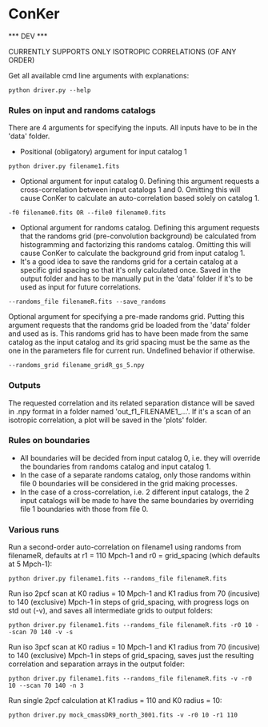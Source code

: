 # ConKer

*** DEV ***

CURRENTLY SUPPORTS ONLY ISOTROPIC CORRELATIONS (OF ANY ORDER)

Get all available cmd line arguments with explanations:
```
python driver.py --help
```

### Rules on input and randoms catalogs
There are 4 arguments for specifying the inputs. All inputs have to be in the 'data' folder.

- Positional (obligatory) argument for input catalog 1
```
python driver.py filename1.fits
```
- Optional argument for input catalog 0. Defining this argument requests a cross-correlation between input catalogs 1 and 0. Omitting this will cause ConKer to calculate an auto-correlation based solely on catalog 1.
```
-f0 filename0.fits OR --file0 filename0.fits
```
- Optional argument for randoms catalog. Defining this argument requests that the randoms grid (pre-convolution background) be calculated from histogramming and factorizing this randoms catalog. Omitting this will cause ConKer to calculate the background grid from input catalog 1.
- It's a good idea to save the randoms grid for a certain catalog at a specific grid spacing so that it's only calculated once. Saved in the output folder and has to be manually put in the 'data' folder if it's to be used as input for future correlations.
```
--randoms_file filenameR.fits --save_randoms
```
Optional argument for specifying a pre-made randoms grid. Putting this argument requests that the randoms grid be loaded from the 'data' folder and used as is. This randoms grid has to have been made from the same catalog as the input catalog and its grid spacing must be the same as the one in the parameters file for current run. Undefined behavior if otherwise.
```
--randoms_grid filename_gridR_gs_5.npy
```

### Outputs
The requested correlation and its related separation distance will be saved in .npy format in a folder named 'out_f1_FILENAME1_...'. If it's a scan of an isotropic correlation, a plot will be saved in the 'plots' folder.

### Rules on boundaries
- All boundaries will be decided from input catalog 0, i.e. they will override the boundaries from randoms catalog and input catalog 1.
- In the case of a separate randoms catalog, only those randoms within file 0 boundaries will be considered in the grid making processes.
- In the case of a cross-correlation, i.e. 2 different input catalogs, the 2 input catalogs will be made to have the same boundaries by overriding file 1 boundaries with those from file 0.


### Various runs

Run a second-order auto-correlation on filename1 using randoms from filenameR, defaults at r1 = 110 Mpch-1 and r0 = grid_spacing (which defaults at 5 Mpch-1):
```
python driver.py filename1.fits --randoms_file filenameR.fits
```

Run iso 2pcf scan at K0 radius = 10 Mpch-1 and K1 radius from 70 (incusive) to 140 (exclusive) Mpch-1 in steps of grid_spacing, with progress logs on std out (-v), and saves all intermediate grids to output folders:
```
python driver.py filename1.fits --randoms_file filenameR.fits -r0 10 --scan 70 140 -v -s
```

Run iso 3pcf scan at K0 radius = 10 Mpch-1 and K1 radius from 70 (incusive) to 140 (exclusive) Mpch-1 in steps of grid_spacing, saves just the resulting correlation and separation arrays in the output folder:
```
python driver.py filename1.fits --randoms_file filenameR.fits -v -r0 10 --scan 70 140 -n 3
```

Run single 2pcf calculation at K1 radius = 110 and K0 radius = 10:
```
python driver.py mock_cmassDR9_north_3001.fits -v -r0 10 -r1 110
```

